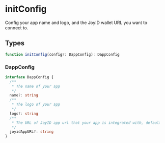 # initConfig

Config your app name and logo, and the JoyID wallet URL you want to connect to.

## Types

```ts
function initConfig(config?: DappConfig): DappConfig
```

### DappConfig

```ts
interface DappConfig {
  /**
   * The name of your app
   */
  name?: string
  /**
   * The logo of your app
   */
  logo?: string
  /**
   * The URL of JoyID app url that your app is integrated with, defaults to https://testnet.joyid.dev
   */
  joyidAppURL?: string
}
```
